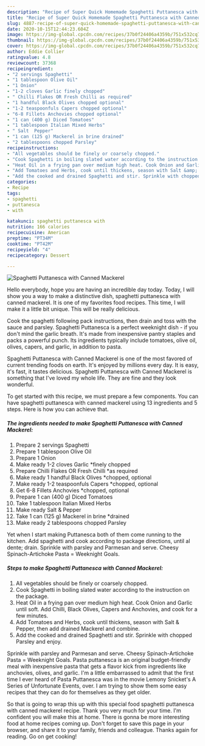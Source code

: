 ```yaml
---
description: "Recipe of Super Quick Homemade Spaghetti Puttanesca with Canned Mackerel"
title: "Recipe of Super Quick Homemade Spaghetti Puttanesca with Canned Mackerel"
slug: 4887-recipe-of-super-quick-homemade-spaghetti-puttanesca-with-canned-mackerel
date: 2020-10-15T12:44:23.604Z
image: https://img-global.cpcdn.com/recipes/37b0f24406a4359b/751x532cq70/spaghetti-puttanesca-with-canned-mackerel-recipe-main-photo.jpg
thumbnail: https://img-global.cpcdn.com/recipes/37b0f24406a4359b/751x532cq70/spaghetti-puttanesca-with-canned-mackerel-recipe-main-photo.jpg
cover: https://img-global.cpcdn.com/recipes/37b0f24406a4359b/751x532cq70/spaghetti-puttanesca-with-canned-mackerel-recipe-main-photo.jpg
author: Eddie Collier
ratingvalue: 4.8
reviewcount: 37368
recipeingredient:
- "2 servings Spaghetti"
- "1 tablespoon Olive Oil"
- "1 Onion"
- "1-2 cloves Garlic finely chopped"
- " Chilli Flakes OR Fresh Chilli as required"
- "1 handful Black Olives chopped optional"
- "1-2 teaspoonfuls Capers chopped optional"
- "6-8 Fillets Anchovies chopped optional"
- "1 can (400 g) Diced Tomatoes"
- "1 tablespoon Italian Mixed Herbs"
- " Salt  Pepper"
- "1 can (125 g) Mackerel in brine drained"
- "2 tablespoons chopped Parsley"
recipeinstructions:
- "All vegetables should be finely or coarsely chopped."
- "Cook Spaghetti in boiling slated water according to the instruction on the package."
- "Heat Oil in a frying pan over medium high heat. Cook Onion and Garlic until soft. Add Chilli, Black Olives, Capers and Anchovies, and cook for a few minutes."
- "Add Tomatoes and Herbs, cook until thickens, season with Salt &amp; Pepper, then add drained Mackerel and combine."
- "Add the cooked and drained Spaghetti and stir. Sprinkle with chopped Parsley and enjoy."
categories:
- Recipe
tags:
- spaghetti
- puttanesca
- with

katakunci: spaghetti puttanesca with 
nutrition: 166 calories
recipecuisine: American
preptime: "PT34M"
cooktime: "PT42M"
recipeyield: "4"
recipecategory: Dessert

---
```



![Spaghetti Puttanesca with Canned Mackerel](https://img-global.cpcdn.com/recipes/37b0f24406a4359b/751x532cq70/spaghetti-puttanesca-with-canned-mackerel-recipe-main-photo.jpg)

Hello everybody, hope you are having an incredible day today. Today, I will show you a way to make a distinctive dish, spaghetti puttanesca with canned mackerel. It is one of my favorites food recipes. This time, I will make it a little bit unique. This will be really delicious.

Cook the spaghetti following pack instructions, then drain and toss with the sauce and parsley. Spaghetti Puttanesca is a perfect weeknight dish - if you don&#39;t mind the garlic breath. It&#39;s made from inexpensive pantry staples and packs a powerful punch. Its ingredients typically include tomatoes, olive oil, olives, capers, and garlic, in addition to pasta.

Spaghetti Puttanesca with Canned Mackerel is one of the most favored of current trending foods on earth. It's enjoyed by millions every day. It is easy, it's fast, it tastes delicious. Spaghetti Puttanesca with Canned Mackerel is something that I've loved my whole life. They are fine and they look wonderful.


To get started with this recipe, we must prepare a few components. You can have spaghetti puttanesca with canned mackerel using 13 ingredients and 5 steps. Here is how you can achieve that.

<!--inarticleads1-->

##### The ingredients needed to make Spaghetti Puttanesca with Canned Mackerel:

1. Prepare 2 servings Spaghetti
1. Prepare 1 tablespoon Olive Oil
1. Prepare 1 Onion
1. Make ready 1-2 cloves Garlic *finely chopped
1. Prepare  Chilli Flakes OR Fresh Chilli *as required
1. Make ready 1 handful Black Olives *chopped, optional
1. Make ready 1-2 teaspoonfuls Capers *chopped, optional
1. Get 6-8 Fillets Anchovies *chopped, optional
1. Prepare 1 can (400 g) Diced Tomatoes
1. Take 1 tablespoon Italian Mixed Herbs
1. Make ready  Salt &amp; Pepper
1. Take 1 can (125 g) Mackerel in brine *drained
1. Make ready 2 tablespoons chopped Parsley


Yet when I start making Puttanesca both of them come running to the kitchen. Add spaghetti and cook according to package directions, until al dente; drain. Sprinkle with parsley and Parmesan and serve. Cheesy Spinach-Artichoke Pasta = Weeknight Goals. 

<!--inarticleads2-->

##### Steps to make Spaghetti Puttanesca with Canned Mackerel:

1. All vegetables should be finely or coarsely chopped.
1. Cook Spaghetti in boiling slated water according to the instruction on the package.
1. Heat Oil in a frying pan over medium high heat. Cook Onion and Garlic until soft. Add Chilli, Black Olives, Capers and Anchovies, and cook for a few minutes.
1. Add Tomatoes and Herbs, cook until thickens, season with Salt &amp; Pepper, then add drained Mackerel and combine.
1. Add the cooked and drained Spaghetti and stir. Sprinkle with chopped Parsley and enjoy.


Sprinkle with parsley and Parmesan and serve. Cheesy Spinach-Artichoke Pasta = Weeknight Goals. Pasta puttanesca is an original budget-friendly meal with inexpensive pasta that gets a flavor kick from ingredients like anchovies, olives, and garlic. I&#39;m a little embarrassed to admit that the first time I ever heard of Pasta Puttanesca was in the movie Lemony Snicket&#39;s A Series of Unfortunate Events, over. I am trying to show them some easy recipes that they can do for themselves as they get older. 

So that is going to wrap this up with this special food spaghetti puttanesca with canned mackerel recipe. Thank you very much for your time. I'm confident you will make this at home. There is gonna be more interesting food at home recipes coming up. Don't forget to save this page in your browser, and share it to your family, friends and colleague. Thanks again for reading. Go on get cooking!
